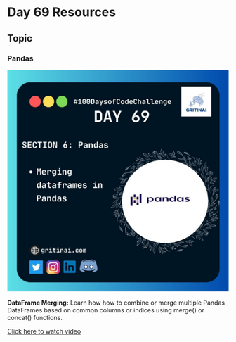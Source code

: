 # Day 69 Resources

## Topic

### Pandas

![100 days of code Day 69](https://github.com/GritinAI/100daysofcode2.0/blob/main/Images/Day69.jpg)

**DataFrame Merging:** 
Learn how how to combine or merge multiple Pandas DataFrames based on common columns or indices using merge() or concat() functions.

[Click here to watch video](https://youtu.be/TPivN7tpdwc?si=oIfDnVyWKK2eVbfA)







